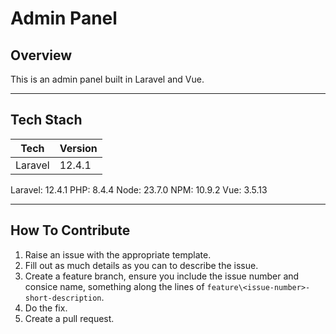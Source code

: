 # Admin Panel 

## Overview
This is an admin panel built in Laravel and Vue.

---
## Tech Stach 
| Tech | Version |
|---|---|
| Laravel | 12.4.1 |
Laravel: 12.4.1
PHP: 8.4.4
Node: 23.7.0
NPM: 10.9.2
Vue: 3.5.13

---
## How To Contribute
1. Raise an issue with the appropriate template.
2. Fill out as much details as you can to describe the issue.
3. Create a feature branch, ensure you include the issue number and consice name, something along the lines of `feature\<issue-number>-short-description`.
4. Do the fix.
5. Create a pull request.